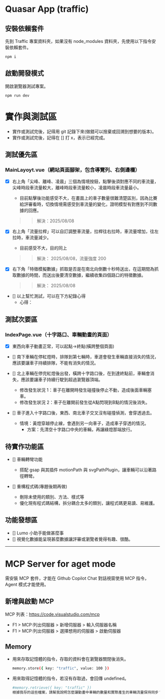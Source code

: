 # Quasar App (traffic)

## 安裝依賴套件

先到 Traffic 專案資料夾，如果沒有 node_modules 資料夾，先使用以下指令安裝依賴套件。

```bash
npm i
```

## 啟動開發模式

開啟瀏覽器測試專案。

```bash
npm run dev
```

# 實作與測試區

- 實作或測試完後，記得用 git 記錄下來(做錯可以捨棄或回溯到想要的版本)。
- 實作或測試完後，記得在 [] 打 x，表示已經完成。

## 測試優先區

### MainLayoyt.vue（網站頁面腳架，包含導覽列、右側邊欄）

- [x] 右上角「尖峰、離峰、凌晨」三個為情境按鈕，點擊後須對應不同的車流量，尖峰時段車流量較大，離峰時段車流量較小，凌晨時段車流量最小。
  - 目前點擊後功能感受不大，在畫面上的車子數量很難清楚區別，因為比賽給評審看時，切換情境需感受到車流量的變化，證明模型有對應到不同數據的回應。

  > > 解決：2025/08/08

- [x] 右上角「流量拉桿」可以自訂調整車流量，拉桿往右拉時，車流量增加，往左拉時，車流量減少。
  - 目前感受不大，目的同上

  > > 解決： 2025/08/08，流量強度 200

- [x] 右下角「特徵模擬數據」抓取是否是在南北向倒數十秒時送出，在這期間為抓取數據的時間，而送出後要清空數據，繼續收集四個路口的特徵數據。

  > > 解決： 2025/08/08

- [] 以上幫忙測試，可以在下方紀錄心得
  - 心得：

## 測試次要區

### IndexPage.vue（十字路口、車輛動畫的頁面）

- [x] 東西向車子動畫正常，可以起點->終點(橫跨整個頁面)
- [] 南下車輛在停紅燈時，排隊到第七輛時，車道會發生車輛直接消失的情況，應該要讓車子持續排隊，不能有消失的情況。
- [] 北上車輛在停完紅燈後出發，橫跨十字路口後，在到達終點前，車輛會消失，應該要讓車子持續行駛到超過瀏覽器頂端。
  - 修改發生狀況 1：車子在離開時發生碰撞後停止不動，造成後面車輛塞車。
  - 修改發生狀況 2：車子在離開前發生從A點閃現到B點的情況後消失。

- [] 車子進入十字路口後，東西、南北車子交叉沒有碰撞偵測，會穿透過去。
  - 情境：黃燈穿越停止線，會遇到另一向車子，造成車子穿透的情況。
    - 方案：先清空十字路口中央的車輛，再讓綠燈那端放行。

## 待實作功能區

- [] 車輛轉彎功能
  - 搭配 gsap 與其插件 motionPath 與 svgPathPlugin，讓車輛可以沿著路徑轉彎。

- [] 重構程式碼(專題後期再做)
  - 刪除未使用的類別、方法、樣式等
  - 優化現有程式碼結構，拆分耦合太多的類別，讓程式碼更易讀、易維護。

## 功能發想區

- [] Lumo 小助手能做甚麼事
- [] 視覺化數據能呈現甚麼數據讓評審或瀏覽者覺得有趣、很酷。

---

# MCP Server for aget mode

需安裝 MCP 套件，才能在 Github Copilot Chat 對話視窗使用 MCP 指令，Agent 模式才能使用。

## 新增與啟動 MCP

MCP 列表：https://code.visualstudio.com/mcp

- F1 > MCP:列出伺服器 > 新增伺服器 > 輸入伺服器名稱
- F1 > MCP:列出伺服器 > 選擇想用的伺服器 > 啟動伺服器

## Memory

- 用來存取記憶體的指令，存取的資料會在瀏覽器關閉後消失。

  ```bash
  memory.store({ key: "traffic", value: 100 })
  ```

- 用來取得記憶體的指令，若沒有存取過，會回傳 undefined。

  ```bash
  #memory.retrieve({ key: "traffic" })
  根據我存的這些檔案，請幫我說明怎麼讓動畫中車輛的數量和實際產生的車輛流量保持同步？
  ```
